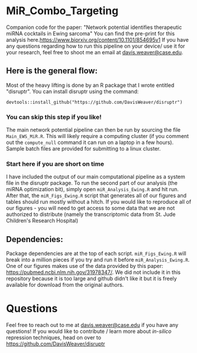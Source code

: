 # MiR_Combo_Targeting
Companion code for the paper: "Network potential identifies therapeutic miRNA cocktails in Ewing sarcoma"
You can find the pre-print for this analysis here.https://www.biorxiv.org/content/10.1101/854695v1
If you have any questions regarding how to run this pipeline on your device/ use it for your research, 
feel free to shoot me an email at davis.weaver@case.edu. 

## Here is the general flow: 

Most of the heavy lifting is done by an R package that I wrote entitled "disruptr". 
You can install disruptr using the command: 
```
devtools::install_github("https://github.com/DavisWeaver/disruptr")
```

### You can skip this step if you like! 

The main network potential pipeline can then be run by sourcing the file `Main_EWS_MiR.R`. 
This will likely require a computing cluster (if you comment out the `compute_null` command it can run on a laptop in a few hours). 
Sample batch files are provided for submitting to a linux cluster.

### Start here if you are short on time

I have included the output of our main computational pipeline as a system file in the disruptr package. 
To run the second part of our analysis (the miRNA optimization bit), simply open `miR_Analysis_Ewing.R` and hit run. 
After that, the `miR_Figs_Ewing.R` script that generates all of our figures and tables should run mostly without a hitch. 
If you would like to reproduce all of our figures - you will need to get access to some data that we are not authorized to distribute (namely the transcriptomic data from St. Jude Children's Research Hospital)


## Dependencies:

Package dependencies are at the top of each script. 
`miR_Figs_Ewing.R` will break into a million pieces if you try and run it before `miR_Analysis_Ewing.R`. 
One of our figures makes use of the data provided by this paper: https://pubmed.ncbi.nlm.nih.gov/31978347/. We did not include it in this repository because it is too large and github didn't like it but it is freely available for download from the original authors.

# Questions

Feel free to reach out to me at davis.weaver@case.edu if you have any questions! If you would like to contribute / learn more about _in-silico_ repression techniques, head on over to https://github.com/DavisWeaver/disruptr 

